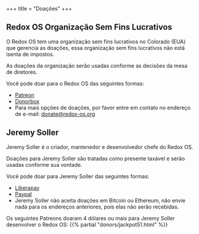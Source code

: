 +++
title = "Doações"
+++

## Redox OS Organização Sem Fins Lucrativos

O Redox OS tem uma organização sem fins lucrativos no Colorado (EUA) que gerencia as doações, essa organização sem fins lucrativos não está isenta de impostos.

As doações da organização serão usadas conforme as decisões da mesa de diretores.

Você pode doar para o Redox OS das seguintes formas:

 - [Patreon](https://www.patreon.com/redox_os)
 - [Donorbox](https://donorbox.org/redox-os)
 - Para mais opções de doações, por favor entre em contato no endereço de e-mail:
   donate@redox-os.org

## Jeremy Soller

Jeremy Soller é o criador, mantenedor e desenvolvedor chefe do Redox OS.

Doações para Jeremy Soller são tratadas como presente taxável e serão usadas conforme sua vontade.

Você pode doar para Jeremy Soller das seguintes formas:

- [Liberapay](https://liberapay.com/redox_os)
- [Paypal](https://www.paypal.me/redoxos)
- Jeremy Soller não aceita doações em Bitcoin ou Ethereum, não envie nada para os endereços anteriores, pois elas não serão recebidas.

Os seguintes Patreons doaram 4 dólares ou mais para Jeremy Soller desenvolver o Redox OS:
{{% partial "donors/jackpot51.html" %}}
